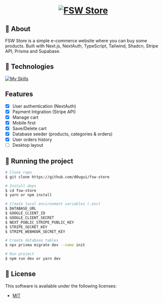 <h1 align="center">
    <a href="https://i.imgur.com/kSGliEL.gif"><img src="https://i.imgur.com/kSGliEL.gif" alt="FSW Store" border="0"></a>
</h1>

## 📖 About

FSW Store is a simple e-commerce website where you can buy some products. Built with Next.js, NextAuth, TypeScript, Tailwind, Shadcn, Stripe API, Prisma and Supabase.

## 🧪 Technologies

[![My Skills](https://skillicons.dev/icons?i=nextjs,tailwind,ts,prisma,supabase)](https://skillicons.dev)

## Features

- [x] User authentication (NextAuth)
- [x] Payment Intgration (Stripe API)
- [x] Manage cart
- [x] Mobile first
- [x] Save/Delete cart
- [x] Database seeder (products, categories & orders)
- [x] User orders history
- [ ] Desktop layout

## 🚀 Running the project

```bash
# Clone repo
$ git clone https://github.com/d0ugui/fsw-store

# Install deps
$ cd fsw-store
$ yarn or npm install

# Create local environment variables (.env)
$ DATABASE_URL
$ GOOGLE_CLIENT_ID
$ GOOGLE_CLIENT_SECRET
$ NEXT_PUBLIC_STRIPE_PUBLIC_KEY
$ STRIPE_SECRET_KEY
$ STRIPE_WEBHOOK_SECRET_KEY

# Create database tables
$ npx prisma migrate dev --name init

# Run project
$ npm run dev or yarn dev
```

## 📝 License

This software is available under the following licenses:

- [MIT](https://rem.mit-license.org)
